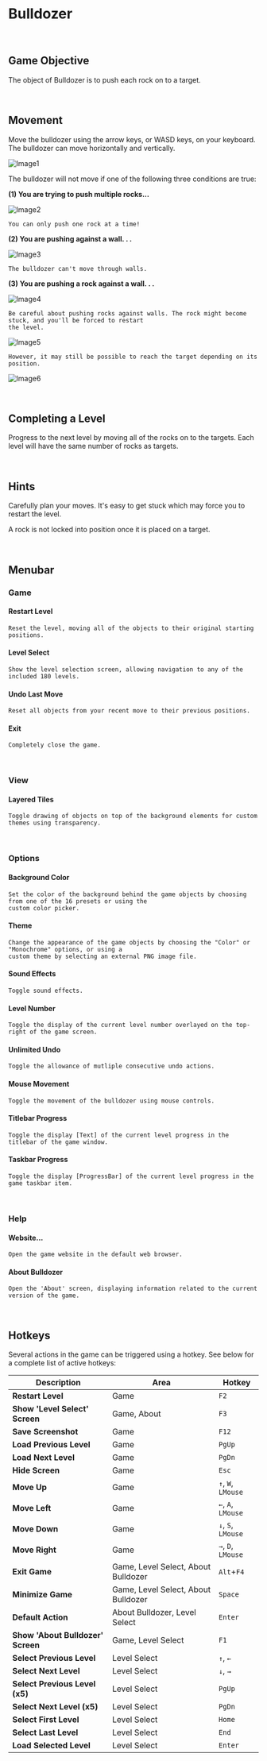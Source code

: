 # Bulldozer

<br>

## Game Objective 
The object of Bulldozer is to push each rock on to a target.

<br>

## Movement
Move the bulldozer using the arrow keys, or WASD keys, on your keyboard. The bulldozer can move horizontally and vertically.

![Image1](https://i.imgur.com/aFz4lhZ.png)

The bulldozer will not move if one of the following three conditions are true:

**(1) You are trying to push multiple rocks...**

![Image2](https://i.imgur.com/Mr4a0q7.png)

	You can only push one rock at a time!

**(2) You are pushing against a wall. . .**

![Image3](https://i.imgur.com/Xecqy3B.png)

	The bulldozer can't move through walls.

**(3) You are pushing a rock against a wall. . .**

![Image4](https://i.imgur.com/KV91Ukv.png)

	Be careful about pushing rocks against walls. The rock might become stuck, and you'll be forced to restart
	the level.

![Image5](https://i.imgur.com/yBjsOwB.png)

	However, it may still be possible to reach the target depending on its position.

![Image6](https://i.imgur.com/pfcdTys.png)

<br>

## Completing a Level
Progress to the next level by moving all of the rocks on to the targets. Each level will have the same number of rocks as targets.

<br>

## Hints
Carefully plan your moves. It's easy to get stuck which may force you to restart the level.

A rock is not locked into position once it is placed on a target.

<br>

## Menubar
### Game

#### Restart Level
	Reset the level, moving all of the objects to their original starting positions.

#### Level Select
	Show the level selection screen, allowing navigation to any of the included 180 levels.

#### Undo Last Move
	Reset all objects from your recent move to their previous positions.

#### Exit
	Completely close the game.

<br>

### View
#### Layered Tiles
	Toggle drawing of objects on top of the background elements for custom themes using transparency.

<br>

### Options
#### Background Color
	Set the color of the background behind the game objects by choosing from one of the 16 presets or using the
	custom color picker.

#### Theme
	Change the appearance of the game objects by choosing the "Color" or "Monochrome" options, or using a
	custom theme by selecting an external PNG image file.

#### Sound Effects
	Toggle sound effects.

#### Level Number
	Toggle the display of the current level number overlayed on the top-right of the game screen.

#### Unlimited Undo
	Toggle the allowance of mutliple consecutive undo actions.

#### Mouse Movement
	Toggle the movement of the bulldozer using mouse controls.

#### Titlebar Progress
	Toggle the display [Text] of the current level progress in the titlebar of the game window.

#### Taskbar Progress
	Toggle the display [ProgressBar] of the current level progress in the game taskbar item.

<br>

### Help
#### Website...
	Open the game website in the default web browser.

#### About Bulldozer
	Open the 'About' screen, displaying information related to the current version of the game.

<br>

## Hotkeys
Several actions in the game can be triggered using a hotkey. See below for a complete list of active hotkeys:


|          **Description**          |              **Area**               |     **Hotkey**     |
|-----------------------------------|-------------------------------------|--------------------|
| **Restart Level**                 | Game                                | `F2`               |
| **Show 'Level Select' Screen**    | Game, About                         | `F3`               |
| **Save Screenshot**               | Game                                | `F12`              |
| **Load Previous Level**           | Game                                | `PgUp`             |
| **Load Next Level**               | Game                                | `PgDn`             |
| **Hide Screen**                   | Game                                | `Esc`              |
| **Move Up**                       | Game                                | `↑`, `W`, `LMouse` |
| **Move Left**                     | Game                                | `←`, `A`, `LMouse` |
| **Move Down**                     | Game                                | `↓`, `S`, `LMouse` |
| **Move Right**                    | Game                                | `→`, `D`, `LMouse` |
| **Exit Game**                     | Game, Level Select, About Bulldozer | `Alt`+`F4`         |
| **Minimize Game**                 | Game, Level Select, About Bulldozer | `Space`            |
| **Default Action**                | About Bulldozer, Level Select       | `Enter`            |
| **Show 'About Bulldozer' Screen** | Game, Level Select                  | `F1`               |
| **Select Previous Level**         | Level Select                        | `↑`, `←`           |
| **Select Next Level**             | Level Select                        | `↓`, `→`           |
| **Select Previous Level (x5)**    | Level Select                        | `PgUp`             |
| **Select Next Level (x5)**        | Level Select                        | `PgDn`             |
| **Select First Level**            | Level Select                        | `Home`             |
| **Select Last Level**             | Level Select                        | `End`              |
| **Load Selected Level**           | Level Select                        | `Enter`            |
